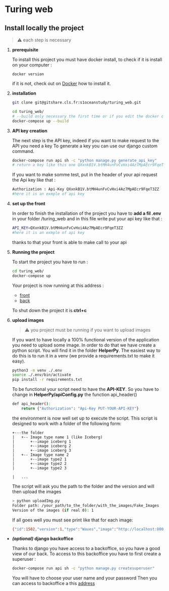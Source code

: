 # Turing web


## Install locally the project
 > :warning: each step is necessary 
    
1. **prerequisite**

    To install this project you must have docker install, 
    to check if it is install on your computer :
    ```
    docker version
    ```
    if it is not, check out on [Docker](https://docs.docker.com/get-docker/) how to install it.
2. **installation**

    ```bash
    git clone git@gitshare.cls.fr:s1oceanstudy/turing_web.git
    
    cd turing_web/
    # --build only necessary the first time or if you edit the docker config 
    docker-compose up --build
    ```
3. **API key creation**

    The next step is the API key, indeed if you want to make request to the API you need a key 
    To generate a key you can use our django custom command.
    ```bash
    docker-compose run api sh -c "python manage.py generate_api_key"
    # return a key like this one QXxnkB1V.btMH4unFvCvHxi4Az7MpAEcr9FqeT3ZZ
    ```
    If you want to make somme test, put in the header of your api request the Api key like that :
    ```bash
    Authorization : Api-Key QXxnkB1V.btMH4unFvCvHxi4Az7MpAEcr9FqeT3ZZ
    #here it is an exmple of api key
    ```
4. **set up the front**

    In order to finish the installation of the project you have to **add a fil .env** in your folder /turing_web
    and in this file write put your api key like that :
    ```bash
    API_KEY=QXxnkB1V.btMH4unFvCvHxi4Az7MpAEcr9FqeT3ZZ 
    #here it is an exmple of api key
    ```
   thanks to that your front is able to make call to your api
5. **Running the project**

    To start the project you have to run :
    ```bash
    cd turing_web/
    docker-compose up
    ```
    Your project is now running at this address : 
    - [front](http://localhost:3000/)
    - [back](http://localhost:8000/)
    
    To shut down the project it is **ctrl+c**
6. **upload images**

     > :warning: you project must be running if you want to upload images 
                   
    If you want to have locally a 100% functional version of the application you need to upload some image.
    In order to do that we have create a python script. You will find it in the folder **HelperPy**. 
    The easiest way to do this is to run it in a venv (we provide a requirements.txt to make it easy).
    
    ```bash
    python3 -m venv ./.env
    source ./.env/bin/activate
    pip install -r requirements.txt
    ```
    To be functional your script need to have the **API-KEY**. So you have to change in **HelperPy/apiConfig.py** the function api_header()
    ```bash
    def api_header():
        return {"Authorization": "Api-Key PUT-YOUR-API-KEY"}
    ```
    the environment is now well set up to execute the script.
    This script is designed to work with a folder of the following form:
    
    ```
    +---the folder
    |   +-- Image type name 1 (like Iceberg)
    |       +--image iceberg 1
    |       +--image iceberg 2
    |       +--image iceberg 3
    |   +-- Image type name 2
    |       +--image type2 1
    |       +--image type2 2
    |       +--image type2 3
   
    |   ...
    ```
    The script will ask you the path to the folder and the version and will then upload the images
    ```bash
    > python uploadImg.py
    Folder path: /your_path/to_the_folder/with_the_images/Fake_Images
    Version of the images (if real 0): 1
    ```
    If all goes well you must see print like that for each image:
    ```bash
    {"id":1502,"version":1,"type":"Waves","image":"http://localhost:8000/media/image/network-snapshot-007750_Ocean_Waves_810.png"}
    ```


- ***(optional)* django backoffice** 

    Thanks to django you have access to a backoffice, so you have a good view of our back.
    To access to this backoffice you have to first create a superuser :
    
    ```bash
    docker-compose run api sh -c "python manage.py createsuperuser"
    ```
    You will have to choose your user name and your password
    Then you can access to backoffice a this [address](http://localhost:8000/api/admin/) 
